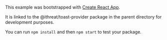 This example was bootstrapped with [Create React App](https://github.com/facebook/create-react-app).

It is linked to the @ithreat/toast-provider package in the parent directory for development purposes.

You can run `npm install` and then `npm start` to test your package.
